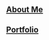 ## [About Me](https://rye4ray.github.io/about)

## [Portfolio](https://rye4ray.github.io/portfolio)
